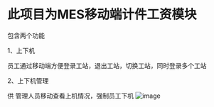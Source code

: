 # 此项目为MES移动端计件工资模块
包含两个功能

1、上下机

  员工通过移动端方便登录工站，退出工站，切换工站，同时登录多个工站
  
2、上下机管理 

  供 管理人员移动查看上机情况，强制员工下机 
![image](https://user-images.githubusercontent.com/25633298/171304617-32cde002-e223-4803-bd9a-e39baf265987.png)
